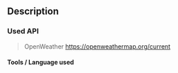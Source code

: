 ## Description



### Used API
> OpenWeather 
https://openweathermap.org/current

#### Tools / Language used
> 

